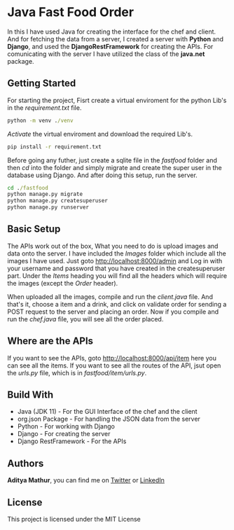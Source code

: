 # Java Fast Food Order

In this I have used Java for creating the interface for the chef and client. And for fetching the data from a server, I created a server with **Python** and **Django**, and used the **DjangoRestFramework** for creating the APIs. For comunicating with the server I have utilized the class of the **java.net** package.

## Getting Started

For starting the project, Fisrt create a virtual enviroment for the python Lib's in the *requirement.txt* file.

``` cmd
python -m venv ./venv
```

*Activate* the virtual enviroment and download the required Lib's.

``` cmd
pip install -r requirement.txt
```

Before going any futher, just create a sqlite file in the *fastfood* folder and then *cd* into the folder and simply migrate and create the super user in the database using Django.
And after doing this setup, run the server.

``` cmd
cd ./fastfood
python manage.py migrate
python manage.py createsuperuser
python manage.py runserver
```

## Basic Setup

The APIs work out of the box, What you need to do is upload images and data onto the server. I have included the *Images* folder which include all the images I have used. Just goto <http://localhost:8000/admin> and Log in with your username and password that you have created in the createsuperuser part. Under the *Items* heading you will find all the headers which will require the images (except the *Order* header).

When uploaded all the images, compile and run the *client.java* file. And that's it, choose a item and a drink, and click on validate order for sending a POST request to the server and placing an order. Now if you compile and run the *chef.java* file, you will see all the order placed.

## Where are the APIs

If you want to see the APIs, goto <http://localhost:8000/api/item> here you can see all the items. If you want to see all the routes of the API, jsut open the *urls.py* file, which is in *fastfood/item/urls.py*.

## Build With

- Java (JDK 11) - For the GUI Interface of the chef and the client
- org.json Package - For handling the JSON data from the server
- Python - For working with Django
- Django - For creating the server
- Django RestFramework - For the APIs

## Authors

**Aditya Mathur**, you can find me on [Twitter](https://twitter.com/mathuraditya7) or [LinkedIn](https://www.linkedin.com/in/aditya-mathur-7240/)

## License

This project is licensed under the MIT License
